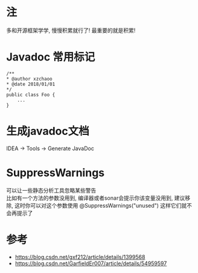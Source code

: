 # 注 #
多和开源框架学学, 慢慢积累就行了! 最重要的就是积累!

# Javadoc 常用标记 #

	/**
	* @author xzchaoo
	* @date 2018/01/01
	*/
	public class Foo {
		...
	}


# 生成javadoc文档 #
IDEA -> Tools -> Generate JavaDoc

# SuppressWarnings #
可以让一些静态分析工具忽略某些警告  
比如有一个方法的参数没用到, 编译器或者sonar会提示你该变量没用到, 建议移除, 这时你可以对这个参数使用 @SuppressWarnings("unused") 这样它们就不会再提示了

# 参考 #
- https://blog.csdn.net/gxf212/article/details/1399568  
- https://blog.csdn.net/GarfieldEr007/article/details/54959597

